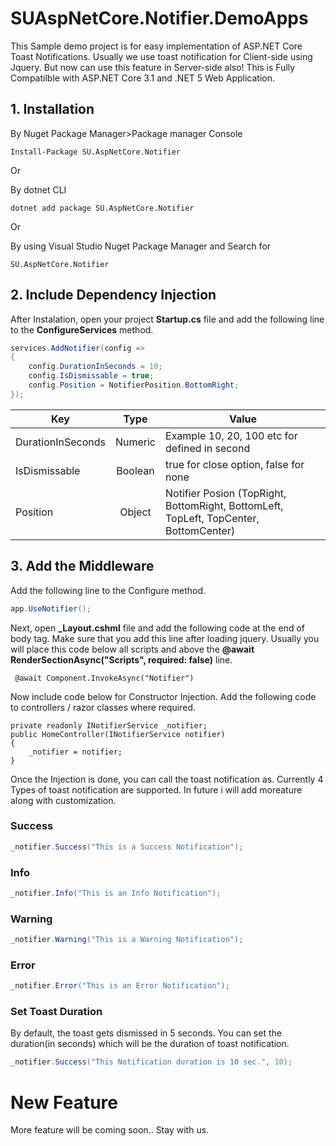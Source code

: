 # SUAspNetCore.Notifier.DemoApps
This Sample demo project is for easy implementation of ASP.NET Core Toast Notifications. Usually we use toast notification for Client-side using Jquery. But now can use this feature in Server-side also!
This is Fully Compatilble with ASP.NET Core 3.1 and .NET 5 Web Application.


## 1. Installation

By Nuget Package Manager>Package manager Console
```
Install-Package SU.AspNetCore.Notifier
```
Or

By dotnet CLI
```
dotnet add package SU.AspNetCore.Notifier
```
Or 

By using Visual Studio Nuget Package Manager and Search for

```
SU.AspNetCore.Notifier
```


## 2. Include Dependency Injection
After Instalation, open your project **Startup.cs** file and add the following line to the **ConfigureServices** method.

```csharp
services.AddNotifier(config => 
{ 
    config.DurationInSeconds = 10; 
    config.IsDismissable = true; 
    config.Position = NotifierPosition.BottomRight; 
});
```



| Key               |Type| Value         
| -------------     |:------:|-------------|
| DurationInSeconds | Numeric| Example 10, 20, 100 etc for defined in second |
| IsDismissable     | Boolean| true for close option, false for none       |
| Position          | Object | Notifier Posion (TopRight, BottomRight, BottomLeft, TopLeft, TopCenter, BottomCenter)|

## 3. Add the Middleware
Add the following line to the Configure method.

```csharp
app.UseNotifier();
```


Next, open **_Layout.cshml** file and add the following code at the end of body tag. Make sure that you add this line after loading jquery.
Usually you will place this code below all scripts and above the  **@await RenderSectionAsync("Scripts", required: false)** line.

```
 @await Component.InvokeAsync("Notifier")
```


Now include code below for Constructor Injection. Add the following code to controllers / razor classes where required.

```
private readonly INotifierService _notifier;
public HomeController(INotifierService notifier)
{
    _notifier = notifier;
}

```
Once the Injection is done, you can call the toast notification as. Currently 4 Types of toast notification are supported. In future i will add moreature along with customization.

### Success
```csharp
_notifier.Success("This is a Success Notification");
```

### Info
```csharp
_notifier.Info("This is an Info Notification");
```

### Warning
```csharp
_notifier.Warning("This is a Warning Notification");
```

### Error
```csharp
_notifier.Error("This is an Error Notification");
```




### Set Toast Duration
By default, the toast gets dismissed in 5 seconds. You can set the duration(in seconds) which will be the duration of toast notification.
```csharp
_notifier.Success("This Notification duration is 10 sec.", 10);
```

# New Feature
More feature will be coming soon..
Stay with us.
